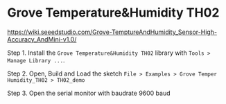 # Grove Temperature&Humidity TH02

https://wiki.seeedstudio.com/Grove-TemptureAndHumidity_Sensor-High-Accuracy_AndMini-v1.0/


Step 1. Install the `Grove Temperature&Humidity TH02` library with `Tools > Manage Library ...`.

Step 2. Open, Build and Load the sketch `File > Examples > Grove Temper Humidity_TH02 > TH02_demo`

Step 3. Open the serial monitor with baudrate 9600 baud

